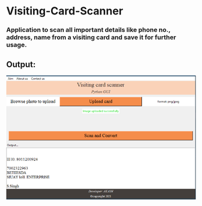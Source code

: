 # Visiting-Card-Scanner

### Application to scan all important details like phone no., address, name from a visiting card and save it for further usage.

## Output:

![](visiting_card_scanner.png)
